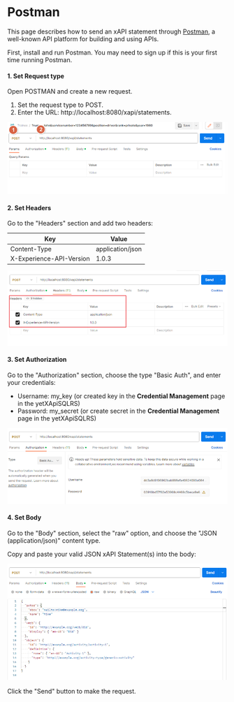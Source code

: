 # Postman 

This page describes how to send an xAPI statement through [Postman](https://www.postman.com/), a well-known API platform for building and using APIs.

First, install and run Postman. You may need to sign up if this is your first time running Postman. 

#### 1. Set Request type
Open POSTMAN and create a new request.

1) Set the request type to POST.
2) Enter the URL: http://localhost:8080/xapi/statements.

![postman request type](images/postman_requesttype.png)

#### 2. Set Headers

Go to the "Headers" section and add two headers:

|    Key     |       Value    | 
|------------|----------------|
|Content-Type|application/json|
|X-Experience-API-Version|1.0.3|


![postman headers](images/postman_headers.png)

#### 3. Set Authorization

Go to the "Authorization" section, choose the type "Basic Auth", and enter your credentials:

* Username: my_key (or created key in the **Credential Management** page in the yetXApiSQLRS)
* Password: my_secret (or create secret in the **Credential Management** page in the yetXApiSQLRS)

![postman autho](images/postman_auth.png)

#### 4. Set Body

Go to the "Body" section, select the "raw" option, and choose the "JSON (application/json)" content type.

Copy and paste your valid JSON xAPI Statement(s) into the body:

![postman body](images/postman_body.png)


Click the "Send" button to make the request.